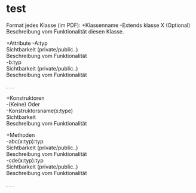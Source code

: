 # test



Format jedes Klasse (im PDF):
+Klassenname
  -Extends klasse X (Optional)
    Beschreibung vom Funktionalität diesen Klasse.
    
+Attribute
  -A:typ  
  Sichtbarkeit (private/public..)  
  Beschreibung vom Funktionalität  
  -b:typ  
  Sichtbarkeit (private/public..)  
  Beschreibung vom Funktionalität  
  
  .
  .
  .
  
+Konstruktoren  
  -(Keine) Oder  
  -Konstruktorsname(x:type)  
      Sichtbarkeit  
      Beschreibung vom Funktionalität  
      
+Methoden  
  -abc(x:typ):typ  
  Sichtbarkeit (private/public..)  
  Beschreibung vom Funktionalität  
  -cde(x:typ):typ  
  Sichtbarkeit (private/public..)  
  Beschreibung vom Funktionalität
  
  .
  .
  .


